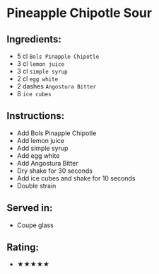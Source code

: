 # Pineapple Chipotle Sour

## Ingredients:
- 5 cl `Bols Pinapple Chipotle`
- 3 cl `lemon juice`
- 3 cl `simple syrup` <!-- 2 cl `simple syrup` -->
- 2 cl `egg white`
- 2 dashes `Angostura Bitter`
- 8 `ice cubes`

## Instructions:
- Add Bols Pinapple Chipotle
- Add lemon juice
- Add simple syrup
- Add egg white
- Add Angostura Bitter
- Dry shake for 30 seconds
- Add ice cubes and shake for 10 seconds
- Double strain

## Served in:
- Coupe glass

## Rating:
- ★★★★★
